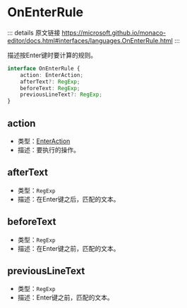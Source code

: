 # OnEnterRule

<backTop />
        
::: details 原文链接
https://microsoft.github.io/monaco-editor/docs.html#interfaces/languages.OnEnterRule.html
:::

描述按Enter键时要计算的规则。


```ts
interface OnEnterRule {
    action: EnterAction;
    afterText?: RegExp;
    beforeText: RegExp;
    previousLineText?: RegExp;
}
```

## action
- 类型：[EnterAction](/api/languages/EnterAction.md)
- 描述：要执行的操作。
## afterText
- 类型：`RegExp`
- 描述：在Enter键之后，匹配的文本。
## beforeText
- 类型：`RegExp`
- 描述：在Enter键之前，匹配的文本。
## previousLineText
- 类型：`RegExp`
- 描述：Enter键之前，匹配的文本。